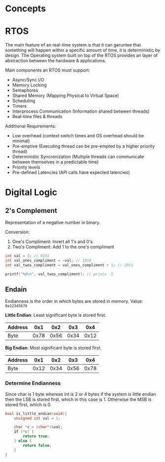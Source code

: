 # Concepts

# RTOS 
The main feature of an real-time system is that it can garuntee that something will happen within a specific amount of time, it is deterministic by design. The Operating system built on top of the RTOS provides an layer of abstraction between the hardware & applications. 

Main components an RTOS must support: 
- Async/Sync I/O
- Memory Locking 
- Semaphores
- Shared Memory (Mapping Physical to Virtual Space)
- Scheduling
- Timers
- Interprocess Communication (Information shared between threads)
- Real-time files & threads 

Additional Requirements:
- Low overhead (context switch times and OS overhead should be minimal)
- Pre-emptive (Executing thread can be pre-empted by a higher priority thread)
- Deterministic Syncronization (Multiple threads can communicate between themselves in a predictable time)
- Priority levels 
- Pre-defined Latencies (API calls have expected latencies)

# Digital Logic 

## 2's Complement
Representation of a negative number in binary. 

Conversion: 
1. One's Compliment: Invert all 1's and 0's
2. Two's Compliment: Add 1 to the one's compliment

```c
int val = 5; // 0101
int val_ones_compliment = ~val; // 1010
int val_twos_compliment = val_ones_compliment + 1; // 1011

printf("%d\n", val_twos_compliment); // prints -5
```

## Endain
Endianness is the order in which bytes are stored in memory.
Value: `0x12345678`

**Little Endian**: Least significant byte is stored first.

Address| 0x1 | 0x2 | 0x3 | 0x4
---|---|---|---|---
Byte| 0x78 | 0x56 | 0x34 | 0x12

**Big Endian**: Most significant byte is stored first.

Address| 0x1 | 0x2 | 0x3 | 0x4
---|---|---|---|---
Byte| 0x12 | 0x34 | 0x56 | 0x78

### Determine Endianness
Since char is 1 byte whereas int is 2 or 4 bytes if the system is little endian then the LSB is stored first, which in this case is 1. Otherwise the MSB is stored first, which is 0. 
```c
bool is_little_endian(void){
    unsigned int val = 1;

    char *c = (char*)&val;
    if (*c) {
        return true;
    } else {
        return false;
    }
}
```

